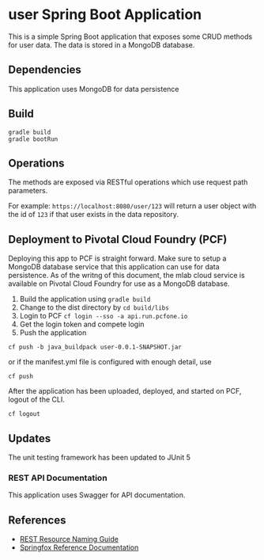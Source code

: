 # user Spring Boot Application
This is a simple Spring Boot application that exposes some CRUD methods for user data.  The data is stored in a MongoDB database.

## Dependencies
This application uses MongoDB for data persistence
## Build
```aidl
gradle build
gradle bootRun
```

## Operations
The methods are exposed via RESTful operations which use request path parameters.

For example: 
`https://localhost:8080/user/123` 
will return a user object with the id of `123` if that user exists in the data repository.

## Deployment to Pivotal Cloud Foundry (PCF)

Deploying this app to PCF is straight forward.  Make sure to setup a MongoDB database service that this application can use for data persistence.  As of the writng of this document, the mlab cloud service is available on Pivotal Cloud Foundry for use as a MongoDB database.
1.  Build the application using `gradle build`
2.  Change to the dist directory by `cd build/libs`
3.  Login to PCF `cf login --sso -a api.run.pcfone.io`
4.  Get the login token and compete login
5.  Push the application

```
cf push -b java_buildpack user-0.0.1-SNAPSHOT.jar
```
or if the manifest.yml file is configured with enough detail, use 
```aidl
cf push
```
After the application has been uploaded, deployed, and started on PCF, logout of the CLI.
```aidl
cf logout
```

## Updates

The unit testing framework has been updated to JUnit 5

### REST API Documentation

This application uses Swagger for API documentation.


## References

- [REST Resource Naming Guide](https://restfulapi.net/resource-naming/)
- [Springfox Reference Documentation](https://springfox.github.io/springfox/docs/current/)